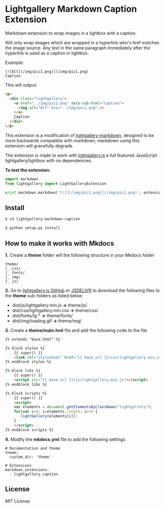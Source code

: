 # Lightgallery Markdown Caption Extension

Markdown extension to wrap images in a lightbox with a caption.

Will only wrap images which are wrapped in a hyperlink who's href matches the image source. Any text in the same paragraph immediately after the hyperlink is used as a caption in lightbox.

Example:

```
[![Alt](/img/pic1.png)](/img/pic1.png)
Caption
```

This will output:

```html
<p>
  <div class="lightgallery">
    <a href="../img/pic1.png" data-sub-html="Caption">
      <img alt="Alt" src="../img/pic1.png" />
    </a>
    Caption
  </div>
</p>
```

This extension is a modification of [lightgallery-markdown](https://github.com/g-provost/lightgallery-markdown), designed to be more backwards compatible with markdown, markdown using this extension will gracefully degrade.

The extension is made to work with [lightgallery.js](https://github.com/sachinchoolur/lightgallery.js) a full featured JavaScript lightgallery/lightbox with no dependencies.

**To test the extension:**

```python
import markdown
from lightgallery import LightGalleryExtension

print markdown.markdown('[![](/img/pic1.png)](/img/pic1.png)', extensions=[LightGalleryExtension()])
```


## Install

```bash
$ cd lightgallery-markdown-caption

$ python setup.py install
```

## How to make it works with Mkdocs

**1.** Create a **theme** folder will the following structure in your Mkdocs folder

```
theme/
|_ css/
|_ fonts/
|_ img/
|_ js/
````

**2.** Go to [lightgallery.js GitHub](https://github.com/sachinchoolur/lightgallery.js) or [JSDELIVR](https://www.jsdelivr.com/package/npm/lightgallery.js) to download the following files to the **theme** sub-folders as listed below

- dist/js/lightgallery.min.js **->** theme/js/
- dist/css/lightgallery.min.css **->** theme/css/
- dist/fonts/lg.* **->** theme/fonts/
- dist/img/loading.gif **->** theme/img/

**3.** Create a **theme/main.hml** file and add the following code to the file

```html
{% extends "base.html" %}

{% block styles %}
    {{ super() }}
    <link rel="stylesheet" href="{{ base_url }}/css/lightgallery.min.css">
{% endblock styles %}

{% block libs %}
    {{ super() }}
    <script src="{{ base_url }}/js/lightgallery.min.js"></script>
{% endblock libs %}

{% block scripts %}
    {{ super() }}
    <script>
    var elements = document.getElementsByClassName("lightgallery");
    for(var i=0; i<elements.length; i++) {
       lightGallery(elements[i]);
    }
    </script>
{% endblock scripts %}
```

**4.** Modify the **mkdocs.yml** file to add the following settings

```
# Documentation and theme
theme:
  custom_dir: 'theme'
```


```
# Extensions
markdown_extensions:
  - lightgallery_caption
```

## License

MIT License
